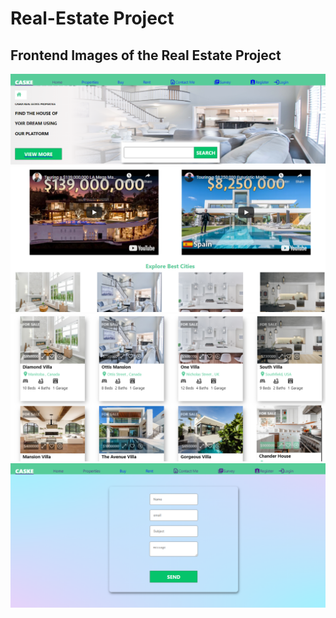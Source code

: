 # Real-Estate Project

## Frontend Images of the Real Estate Project
![caske frontend image](https://github.com/Hassan-jr/Caske/blob/master/images/caske1.png?raw=true)
![caske frontend image](https://github.com/Hassan-jr/Caske/blob/master/images/caske2.png?raw=true)
![caske frontend image](https://github.com/Hassan-jr/Caske/blob/master/images/caske3.png?raw=true)
![caske frontend image](https://github.com/Hassan-jr/Caske/blob/master/images/caske4.png?raw=true)

